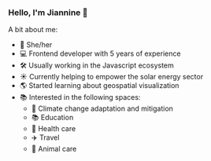 ### Hello, I'm Jiannine 👋

A bit about me:

- :woman: She/her
- :computer: Frontend developer with 5 years of experience
- :hammer_and_wrench: Usually working in the Javascript ecosystem
- :sunny: Currently helping to empower the solar energy sector
- :earth_americas: Started learning about geospatial visualization
- :books: Interested in the following spaces:
  - :evergreen_tree: Climate change adaptation and mitigation
  - :books: Education
  - :hospital: Health care
  - :airplane: Travel
  - :dog: Animal care

<!--
**jianninetorres/jianninetorres** is a ✨ _special_ ✨ repository because its `README.md` (this file) appears on your GitHub profile.

Here are some ideas to get you started:

- 🔭 I’m currently working on ...
- 🌱 I’m currently learning ...
- 👯 I’m looking to collaborate on ...
- 🤔 I’m looking for help with ...
- 💬 Ask me about ...
- 📫 How to reach me: ...
- 😄 Pronouns: ...
- ⚡ Fun fact: ...
-->
